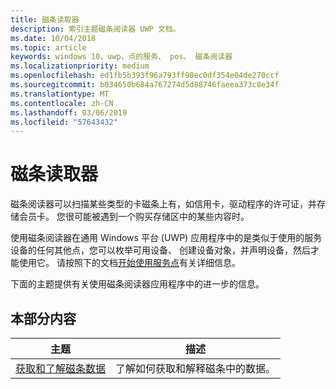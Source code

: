 ```yaml
---
title: 磁条读取器
description: 索引主题磁条阅读器 UWP 文档。
ms.date: 10/04/2018
ms.topic: article
keywords: windows 10，uwp，点的服务、 pos、 磁条阅读器
ms.localizationpriority: medium
ms.openlocfilehash: ed1fb5b393f96a793ff90ec0df354e04de270ccf
ms.sourcegitcommit: b034650b684a767274d5d88746faeea373c8e34f
ms.translationtype: MT
ms.contentlocale: zh-CN
ms.lasthandoff: 03/06/2019
ms.locfileid: "57643432"
---
```

# <a name="magnetic-stripe-reader"></a>磁条读取器

磁条阅读器可以扫描某些类型的卡磁条上有，如信用卡，驱动程序的许可证，并存储会员卡。 您很可能被遇到一个购买存储区中的某些内容时。

使用磁条阅读器在通用 Windows 平台 (UWP) 应用程序中的是类似于使用的服务设备的任何其他点，您可以枚举可用设备、 创建设备对象，并声明设备，然后才能使用它。 请按照下的文档[开始使用服务点](pos-basics.md)有关详细信息。

下面的主题提供有关使用磁条阅读器应用程序中的进一步的信息。

## <a name="in-this-section"></a>本部分内容

| 主题 | 描述 |
|-------|-------------|
| [获取和了解磁条数据](../devices-sensors/pos-magnetic-stripe-reader-data.md) | 了解如何获取和解释磁条中的数据。 |